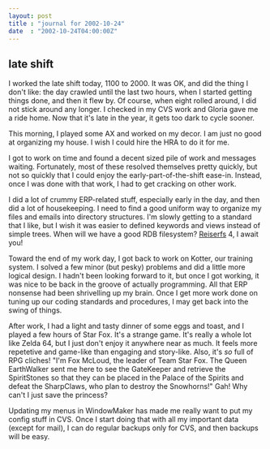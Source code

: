 ```yaml
---
layout: post
title : "journal for 2002-10-24"
date  : "2002-10-24T04:00:00Z"
---
```

## late shift

I worked the late shift today, 1100 to 2000.  It was OK, and did the thing I don't like:  the day crawled until the last two hours, when I started getting things done, and then it flew by.  Of course, when eight rolled around, I did not stick around any longer.  I checked in my CVS work and Gloria gave me a ride home.  Now that it's late in the year, it gets too dark to cycle sooner.

This morning, I played some AX and worked on my decor.  I am just no good at organizing my house.  I wish I could hire the HRA to do it for me.

I got to work on time and found a decent sized pile of work and messages waiting.  Fortunately, most of these resolved themselves pretty quickly, but not so quickly that I could enjoy the early-part-of-the-shift ease-in. Instead, once I was done with that work, I had to get cracking on other work.

I did a lot of crummy ERP-related stuff, especially early in the day, and then did a lot of housekeeping.  I need to find a good uniform way to organize my files and emails into directory structures.  I'm slowly getting to a standard that I like, but I wish it was easier to defined keywords and views instead of simple trees.  When will we have a good RDB filesystem?  <a href='http://www.namesys.com/'>Reiserfs</a> 4, I await you!

Toward the end of my work day, I got back to work on Kotter, our training system.  I solved a few minor (but pesky) problems and did a little more logical design.  I hadn't been looking forward to it, but once I got working, it was nice to be back in the groove of actually programming.  All that ERP nonsense had been shrivelling up my brain.  Once I get more work done on tuning up our coding standards and procedures, I may get back into the swing of things.

After work, I had a light and tasty dinner of some eggs and toast, and I played a few hours of Star Fox.  It's a strange game.  It's really a whole lot like Zelda 64, but I just don't enjoy it anywhere near as much.  It feels more repetetive and game-like than engaging and story-like.  Also, it's <em>so</em> full of RPG cliches!  "I'm Fox McLoud, the leader of Team Star Fox.  The Queen EarthWalker sent me here to see the GateKeeper and retrieve the SpiritStones so that they can be placed in the Palace of the Spirits and defeat the SharpClaws, who plan to destroy the Snowhorns!"  Gah!  Why can't I just save the princess?

Updating my menus in WindowMaker has made me really want to put my config stuff in CVS.  Once I start doing that with all my important data (except for mail), I can do regular backups only for CVS, and then backups will be easy.

